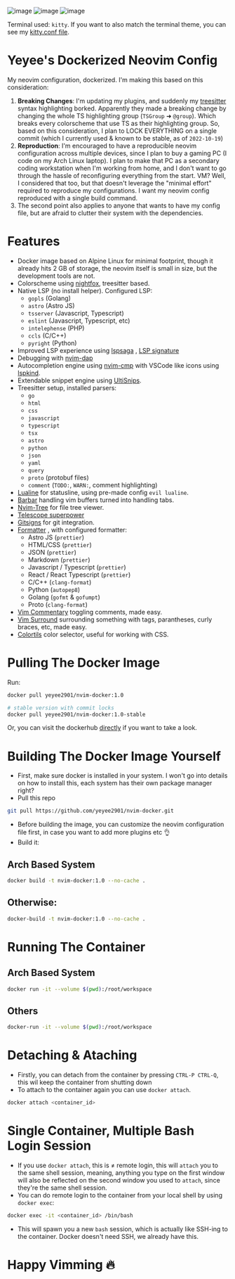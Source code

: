 ![image](https://user-images.githubusercontent.com/55247343/197177760-acc63637-fe01-4bda-b26b-de1e2582d375.png)
![image](https://user-images.githubusercontent.com/55247343/197178049-8ba20c75-9be6-4113-8eec-d7fd87ac2d95.png)
![image](https://user-images.githubusercontent.com/55247343/197178140-5445b53b-4a50-4805-82c0-5f083a767617.png)

Terminal used: `kitty`. If you want to also match the terminal theme, you can see my [kitty.conf file](https://github.com/yeyee2901/ark-linux-dot/blob/master/.config/kitty/kitty.conf).

# Yeyee's Dockerized Neovim Config
My neovim configuration, dockerized. I'm making this based on this consideration:
1. **Breaking Changes**: I'm updating my plugins, and suddenly my [treesitter](https://github.com/nvim-treesitter/nvim-treesitter) syntax highlighting borked. Apparently they made a breaking change by changing the whole TS highlighting group (`TSGroup` ➜  `@group`). Which breaks every colorscheme that use TS as their highlighting group. So, based on this consideration, I plan to LOCK EVERYTHING on a single commit (which I currently used & known to be stable, as of `2022-10-19`)
2. **Reproduction**: I'm encouraged to have a reproducible neovim configuration across multiple devices, since I plan to buy a gaming PC (I code on my Arch Linux laptop). I plan to make that PC as a secondary coding workstation when I'm working from home, and I don't want to go through the hassle of reconfiguring everything from the start. VM? Well, I considered that too, but that doesn't leverage the "minimal effort" required to reproduce my configurations. I want my neovim config reproduced with a single build command.
3. The second point also applies to anyone that wants to have my config file, but are afraid to clutter their system with the dependencies.

# Features
- Docker image based on Alpine Linux for minimal footprint, though it already hits 2 GB of storage, the neovim itself is small in size, but the development tools are not.
- Colorscheme using [nightfox](https:/github.com/EdenEast/nightfox.nvim), treesitter based.
- Native LSP (no install helper). Configured LSP:
    - `gopls` (Golang)
    - `astro` (Astro JS)
    - `tsserver` (Javascript, Typescript)
    - `eslint` (Javascript, Typescript, etc)
    - `intelephense` (PHP)
    - `ccls` (C/C++)
    - `pyright` (Python)
- Improved LSP experience using [lspsaga](https://github.com/glepnir/lspsaga.nvim) , [LSP signature](https://github.com/ray-x/lsp_signature.nvim)
- Debugging with [nvim-dap](https://github.com/mhfussenegger/nvim-dap)
- Autocompletion engine using [nvim-cmp](https://github.com/hrsh7th/nvim-cmp) with VSCode like icons using [lspkind](https://github.com/onsails/lspkind.nvim).
- Extendable snippet engine using [UltiSnips](https://github.com/SirVer/ultisnips).
- Treesitter setup, installed parsers:
    - `go` 
    - `html` 
    - `css`
    - `javascript` 
    - `typescript`
    - `tsx` 
    - `astro` 
    - `python` 
    - `json` 
    - `yaml` 
    - `query` 
    - `proto` (protobuf files)
    - `comment` (`TODO:`, `WARN:`, comment highlighting)
- [Lualine](https://github.com/nvim-lualine/lualine.nvim) for statusline, using pre-made config `evil lualine`.
- [Barbar](https://github.com/romgrk/barbar.nvim) handling vim buffers turned into handling tabs.
- [Nvim-Tree](https://github.com/kyazdani42/nvim-tree.lua) for file tree viewer.
- [Telescope superpower](https://github.com/nvim-telescope/telescope.nvim)
- [Gitsigns](https://github.com/lewis6991/gitsigns.nvim) for git integration.
- [Formatter](https://github.com/mhartington/formatter.nvim) , with configured formatter:
    - Astro JS (`prettier`)
    - HTML/CSS (`prettier`)
    - JSON (`prettier`)
    - Markdown (`prettier`)
    - Javascript / Typescript (`prettier`)
    - React / React Typescript (`prettier`)
    - C/C++ (`clang-format`)
    - Python (`autopep8`)
    - Golang (`gofmt` & `gofumpt`)
    - Proto (`clang-format`)
- [Vim Commentary](https://github.com/tpope/vim-commentary) toggling comments, made easy.
- [Vim Surround](https://github.com/tpope/vim-surround) surrounding something with tags, parantheses, curly braces, etc, made easy.
- [Colortils](https://github.com/max397574) color selector, useful for working with CSS.

# Pulling The Docker Image
Run:
```bash
docker pull yeyee2901/nvim-docker:1.0

# stable version with commit locks
docker pull yeyee2901/nvim-docker:1.0-stable
```
Or, you can visit the dockerhub [directly](https://hub.docker.com/repository/docker/yeyee2901/nvim-docker) if you want to take a look.

# Building The Docker Image Yourself
- First, make sure docker is installed in your system. I won't go into details on how to install this, each system has their own package manager right?
- Pull this repo
```bash
git pull https://github.com/yeyee2901/nvim-docker.git
```
- Before building the image, you can customize the neovim configuration file first, in case you want to add more plugins etc 👌
- Build it:
## Arch Based System
```bash
docker build -t nvim-docker:1.0 --no-cache .
```
## Otherwise:
```bash
docker-build -t nvim-docker:1.0 --no-cache .
```


# Running The Container
## Arch Based System
```bash
docker run -it --volume $(pwd):/root/workspace
```
## Others
```bash
docker-run -it --volume $(pwd):/root/workspace
```

# Detaching & Ataching
- Firstly, you can detach from the container by pressing `CTRL-P CTRL-Q`, this wil keep the container from shutting down
- To attach to the container again you can use `docker attach`.
```bash
docker attach <container_id>
```

# Single Container, Multiple Bash Login Session
- If you use `docker attach`, this is ≠ remote login, this will `attach` you to the same shell session, meaning, anything you type on the first window will also be reflected on the second window you used to `attach`, since they're the same shell session.
- You can do remote login to the container from your local shell by using `docker exec`:
```bash
docker exec -it <container_id> /bin/bash
```
- This will spawn you a new `bash` session, which is actually like SSH-ing to the container. Docker doesn't need SSH, we already have this.

# Happy Vimming 🔥
